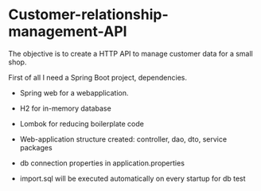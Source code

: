 # Customer-relationship-management-API
The objective is to create a HTTP API to manage customer data for a small shop.

First of all I need a Spring Boot project, dependencies.
- Spring web for a webapplication.
- H2 for in-memory database
- Lombok for reducing boilerplate code

- Web-application structure created: controller, dao, dto, service packages
- db connection properties in application.properties
- import.sql will be executed automatically on every startup for db test